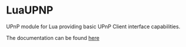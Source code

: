 LuaUPNP
=======

UPnP module for Lua providing basic UPnP Client interface capabilities.

The documentation can be found [here](http://www.neukleus.com/LuaUPNP.html)
